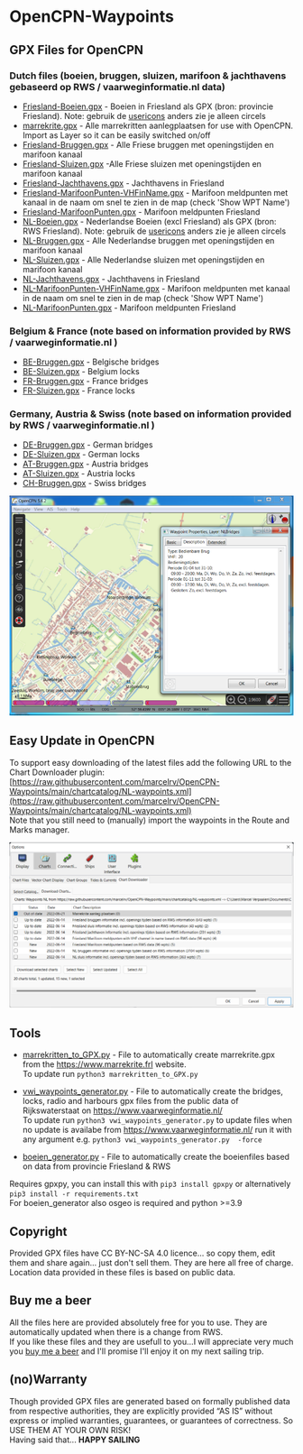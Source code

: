 # OpenCPN-Waypoints

## GPX Files for OpenCPN

### Dutch files (boeien, bruggen, sluizen, marifoon & jachthavens gebaseerd op RWS / vaarweginformatie.nl data)
* [Friesland-Boeien.gpx](Friesland-Boeien.gpx) - Boeien in Friesland als GPX (bron: provincie Friesland). Note: gebruik de [usericons](./chartcatalog/usericons.zip)  anders zie je alleen circels
* [marrekrite.gpx](marrekrite.gpx)  - Alle marrekritten aanlegplaatsen for use with OpenCPN. Import as Layer so it can be easily switched on/off
* [Friesland-Bruggen.gpx](Friesland-Bruggen.gpx) - Alle Friese bruggen met openingstijden en marifoon kanaal
* [Friesland-Sluizen.gpx](Friesland-Sluizen.gpx) -Alle Friese sluizen met openingstijden en marifoon kanaal
* [Friesland-Jachthavens.gpx](Friesland-Jachthavens.gpx) - Jachthavens in Friesland
* [Friesland-MarifoonPunten-VHFinName.gpx](Friesland-MarifoonPunten-VHFinName.gpx) - Marifoon meldpunten met kanaal in de naam om snel te zien in de map (check 'Show WPT Name')
* [Friesland-MarifoonPunten.gpx](Friesland-MarifoonPunten.gpx) - Marifoon meldpunten Friesland
* [NL-Boeien.gpx](NL-Boeien.gpx) - Nederlandse Boeien (excl Friesland) als GPX (bron: RWS Friesland). Note: gebruik de [usericons](./chartcatalog/usericons.zip)  anders zie je alleen circels
* [NL-Bruggen.gpx](NL-Bruggen.gpx) - Alle Nederlandse bruggen met openingstijden en marifoon kanaal 
* [NL-Sluizen.gpx](NL-Sluizen.gpx) - Alle Nederlandse sluizen met openingstijden en marifoon kanaal 
* [NL-Jachthavens.gpx](NL-Jachthavens.gpx) - Jachthavens in Friesland
* [NL-MarifoonPunten-VHFinName.gpx](NL-MarifoonPunten-VHFinName.gpx) - Marifoon meldpunten met kanaal in de naam om snel te zien in de map (check 'Show WPT Name')
* [NL-MarifoonPunten.gpx](NL-MarifoonPunten.gpx) - Marifoon meldpunten Friesland

### Belgium & France (note based on information provided by RWS / vaarweginformatie.nl )
* [BE-Bruggen.gpx](BE-Bruggen.gpx) - Belgische bridges
* [BE-Sluizen.gpx](BE-Sluizen.gpx) - Belgium locks
* [FR-Bruggen.gpx](FR-Bruggen.gpx) - France bridges
* [FR-Sluizen.gpx](FR-Sluizen.gpx) - France locks

### Germany, Austria & Swiss (note based on information provided by RWS / vaarweginformatie.nl )
* [DE-Bruggen.gpx](DE-Bruggen.gpx) - German bridges
* [DE-Sluizen.gpx](DE-Sluizen.gpx) - German locks
* [AT-Bruggen.gpx](AT-Bruggen.gpx) - Austria bridges
* [AT-Sluizen.gpx](AT-Sluizen.gpx) - Austria locks
* [CH-Bruggen.gpx](CH-Bruggen.gpx) - Swiss bridges

![openCPN brug info image](./img/openCPN-brug.png)

## Easy Update in OpenCPN

To support easy downloading of the latest files add the following URL to the Chart Downloader plugin:
[https://raw.githubusercontent.com/marcelrv/OpenCPN-Waypoints/main/chartcatalog/NL-waypoints.xml](https://raw.githubusercontent.com/marcelrv/OpenCPN-Waypoints/main/chartcatalog/NL-waypoints.xml)  
Note that you still need to (manually) import the waypoints in the Route and Marks manager.

![openCPN Chart Download ](./img/openCPN-dl.png)


## Tools
* [marrekritten_to_GPX.py](marrekritten_to_GPX.py) - File to automatically create marrekrite.gpx from the https://www.marrekrite.frl website.  
To update run `python3 marrekritten_to_GPX.py`

* [vwi_waypoints_generator.py](vwi_waypoints_generator.py) - File to automatically create the bridges, locks, radio and harbours gpx files from the public data of Rijkswaterstaat on https://www.vaarweginformatie.nl/  
To update run `python3 vwi_waypoints_generator.py` to update files when no update is availabe from https://www.vaarweginformatie.nl/ run it with any argument e.g. `python3 vwi_waypoints_generator.py  -force`

* [boeien_generator.py](boeien_generator.py)  - File to automatically create the boeienfiles based on data from provincie Friesland & RWS

Requires gpxpy, you can install this with `pip3 install gpxpy` or alternatively `pip3 install -r requirements.txt`  
For boeien_generator also osgeo is required and python >=3.9

## Copyright
Provided GPX files have CC BY-NC-SA 4.0 licence... so copy them, edit them and share again... just don't sell them. They are here all free of charge.
Location data provided in these files is based on public data.

## Buy me a beer
All the files here are provided absolutely free for you to use. They are automatically updated when there is a change from RWS.  
If you like these files and they are usefull to you...I will appreciate very much you [buy me a beer](https://paypal.me/MarcelVerpaalen) and I'll promise I'll enjoy it on my next sailing trip.

## (no)Warranty
Though provided GPX files are generated based on formally published data from respective authorities, they are explicitly provided “AS IS” without express or implied warranties, guarantees, or guarantees of correctness. So USE THEM AT YOUR OWN RISK!  
Having said that... <B>HAPPY SAILING<B>
